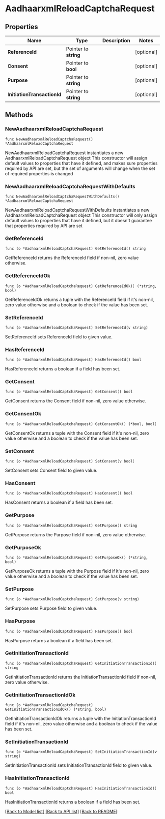 # AadhaarxmlReloadCaptchaRequest

## Properties

Name | Type | Description | Notes
------------ | ------------- | ------------- | -------------
**ReferenceId** | Pointer to **string** |  | [optional] 
**Consent** | Pointer to **bool** |  | [optional] 
**Purpose** | Pointer to **string** |  | [optional] 
**InitiationTransactionId** | Pointer to **string** |  | [optional] 

## Methods

### NewAadhaarxmlReloadCaptchaRequest

`func NewAadhaarxmlReloadCaptchaRequest() *AadhaarxmlReloadCaptchaRequest`

NewAadhaarxmlReloadCaptchaRequest instantiates a new AadhaarxmlReloadCaptchaRequest object
This constructor will assign default values to properties that have it defined,
and makes sure properties required by API are set, but the set of arguments
will change when the set of required properties is changed

### NewAadhaarxmlReloadCaptchaRequestWithDefaults

`func NewAadhaarxmlReloadCaptchaRequestWithDefaults() *AadhaarxmlReloadCaptchaRequest`

NewAadhaarxmlReloadCaptchaRequestWithDefaults instantiates a new AadhaarxmlReloadCaptchaRequest object
This constructor will only assign default values to properties that have it defined,
but it doesn't guarantee that properties required by API are set

### GetReferenceId

`func (o *AadhaarxmlReloadCaptchaRequest) GetReferenceId() string`

GetReferenceId returns the ReferenceId field if non-nil, zero value otherwise.

### GetReferenceIdOk

`func (o *AadhaarxmlReloadCaptchaRequest) GetReferenceIdOk() (*string, bool)`

GetReferenceIdOk returns a tuple with the ReferenceId field if it's non-nil, zero value otherwise
and a boolean to check if the value has been set.

### SetReferenceId

`func (o *AadhaarxmlReloadCaptchaRequest) SetReferenceId(v string)`

SetReferenceId sets ReferenceId field to given value.

### HasReferenceId

`func (o *AadhaarxmlReloadCaptchaRequest) HasReferenceId() bool`

HasReferenceId returns a boolean if a field has been set.

### GetConsent

`func (o *AadhaarxmlReloadCaptchaRequest) GetConsent() bool`

GetConsent returns the Consent field if non-nil, zero value otherwise.

### GetConsentOk

`func (o *AadhaarxmlReloadCaptchaRequest) GetConsentOk() (*bool, bool)`

GetConsentOk returns a tuple with the Consent field if it's non-nil, zero value otherwise
and a boolean to check if the value has been set.

### SetConsent

`func (o *AadhaarxmlReloadCaptchaRequest) SetConsent(v bool)`

SetConsent sets Consent field to given value.

### HasConsent

`func (o *AadhaarxmlReloadCaptchaRequest) HasConsent() bool`

HasConsent returns a boolean if a field has been set.

### GetPurpose

`func (o *AadhaarxmlReloadCaptchaRequest) GetPurpose() string`

GetPurpose returns the Purpose field if non-nil, zero value otherwise.

### GetPurposeOk

`func (o *AadhaarxmlReloadCaptchaRequest) GetPurposeOk() (*string, bool)`

GetPurposeOk returns a tuple with the Purpose field if it's non-nil, zero value otherwise
and a boolean to check if the value has been set.

### SetPurpose

`func (o *AadhaarxmlReloadCaptchaRequest) SetPurpose(v string)`

SetPurpose sets Purpose field to given value.

### HasPurpose

`func (o *AadhaarxmlReloadCaptchaRequest) HasPurpose() bool`

HasPurpose returns a boolean if a field has been set.

### GetInitiationTransactionId

`func (o *AadhaarxmlReloadCaptchaRequest) GetInitiationTransactionId() string`

GetInitiationTransactionId returns the InitiationTransactionId field if non-nil, zero value otherwise.

### GetInitiationTransactionIdOk

`func (o *AadhaarxmlReloadCaptchaRequest) GetInitiationTransactionIdOk() (*string, bool)`

GetInitiationTransactionIdOk returns a tuple with the InitiationTransactionId field if it's non-nil, zero value otherwise
and a boolean to check if the value has been set.

### SetInitiationTransactionId

`func (o *AadhaarxmlReloadCaptchaRequest) SetInitiationTransactionId(v string)`

SetInitiationTransactionId sets InitiationTransactionId field to given value.

### HasInitiationTransactionId

`func (o *AadhaarxmlReloadCaptchaRequest) HasInitiationTransactionId() bool`

HasInitiationTransactionId returns a boolean if a field has been set.


[[Back to Model list]](../README.md#documentation-for-models) [[Back to API list]](../README.md#documentation-for-api-endpoints) [[Back to README]](../README.md)


